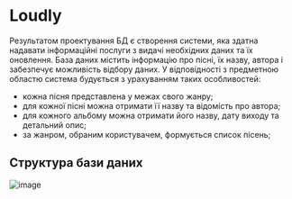 # Loudly
Результатом проектування БД є створення системи, яка здатна надавати інформаційні послуги з видачі необхідних даних та їх оновлення. База даних містить інформацію про пісні, їх назву, автора і забезпечує можливість відбору даних. У відповідності з предметною областю система будується з урахуванням таких особливостей:
- кожна пісня представлена у межах свого жанру;
- для кожної пісні можна отримати її назву та відомість про автора;
- для кожного альбому можна отримати його назву, дату виходу та детальний опис;
- за жанром, обраним користувачем, формується список пісень;
## Структура бази даних
![image](https://user-images.githubusercontent.com/78899548/189242368-3b510f7a-30a3-429f-aea1-e2eb7789eb73.png)
